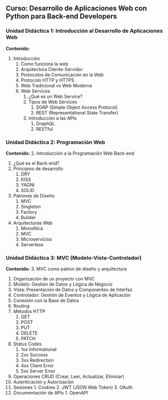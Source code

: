 ## Curso: Desarrollo de Aplicaciones Web con Python para Back-end Developers

### Unidad Didáctica 1: Introducción al Desarrollo de Aplicaciones Web

**Contenido:**

1. Introducción
   1. Como funciona la web
   2. Arquitectura Cliente-Servidor
   3. Protocolos de Comunicación en la Web
   4. Protocolo HTTP y HTTPS
   5. Web Tradicional vs Web Moderna
   6. Web Services
      1. ¿Qué es un Web Service?
      2. Tipos de Web Services
            1. SOAP (Simple Object Access Protocol)
            2. REST (Representational State Transfer)
      3. Introducción a las APIs
         1. GraphQL
         2. RESTful
### Unidad Didáctica 2: Programación Web 

**Contenido:**
2. Introducción a la Programación Web Back-end
   1. ¿Qué es el Back-end?
   2. Principios de desarrollo
      1. DRY
      2. KISS
      3. YAGNI
      4. SOLID
   3. Patrones de Diseño
      1. MVC
      2. Singleton
      3. Factory
      4. Builder
   4. Arquitecturas Web
      1. Monolítica
      2. MVC
      3. Microservicios
      4. Serverless

### Unidad Didáctica 3: MVC (Modelo-Vista-Controlador) 

**Contenido:**
3.  MVC como patron de diseño y arquitectura
  1. Organización de un proyecto con MVC  
  2. Modelo: Gestión de Datos y Lógica de Negocio
  3. Vista: Presentación de Datos y Componentes de Interfaz
  4. Controlador: Gestión de Eventos y Lógica de Aplicación
  5. Conexión con la Base de Datos
  6. Routing
  7. Métodos HTTP
     1. GET
     2. POST
     3. PUT
     4. DELETE
     5. PATCH
  8. Status Codes
     1. 1xx Informational
     2. 2xx Success
     3. 3xx Redirection
     4. 4xx Client Error
     5. 5xx Server Error
  9. Operaciones CRUD (Crear, Leer, Actualizar, Eliminar)
  10. Autenticación y Autorización
  11. Sesiones
     1. Cookies
     2. JWT (JSON Web Token)
     3. OAuth
  12. Documentación de APIs
     1. OpenAPI
